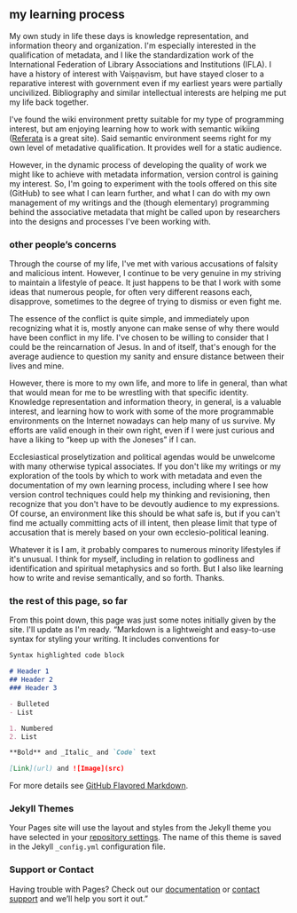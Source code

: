 ## my learning process

My own study in life these days is knowledge representation, and information theory and organization. I'm especially interested in the qualification of metadata, and I like the standardization work of the International Federation of Library Associations and Institutions (IFLA). I have a history of interest with Vaiṣṇavism, but have stayed closer to a reparative interest with government even if my earliest years were partially uncivilized. Bibliography and similar intellectual interests are helping me put my life back together.

I've found the wiki environment pretty suitable for my type of programming interest, but am enjoying learning how to work with semantic wikiing ([Referata](http://referata.com) is a great site). Said semantic environment seems right for my own level of metadative qualification. It provides well for a static audience.

However, in the dynamic process of developing the quality of work we might like to achieve with metadata information, version control is gaining my interest. So, I'm going to experiment with the tools offered on this site (GitHub) to see what I can learn further, and what I can do with my own management of my writings and the (though elementary) programming behind the associative metadata that might be called upon by researchers into the designs and processes I've been working with.

### other people’s concerns

Through the course of my life, I've met with various accusations of falsity and malicious intent. However, I continue to be very genuine in my striving to maintain a lifestyle of peace. It just happens to be that I work with some ideas that numerous people, for often very different reasons each, disapprove, sometimes to the degree of trying to dismiss or even fight me.

The essence of the conflict is quite simple, and immediately upon recognizing what it is, mostly anyone can make sense of why there would have been conflict in my life. I've chosen to be willing to consider that I could be the reincarnation of Jesus. In and of itself, that's enough for the average audience to question my sanity and ensure distance between their lives and mine.

However, there is more to my own life, and more to life in general, than what that would mean for me to be wrestling with that specific identity. Knowledge representation and information theory, in general, is a valuable interest, and learning how to work with some of the more programmable environments on the Internet nowadays can help many of us survive. My efforts are valid enough in their own right, even if I were just curious and have a liking to “keep up with the Joneses” if I can.

Ecclesiastical proselytization and political agendas would be unwelcome with many otherwise typical associates. If you don't like my writings or my exploration of the tools by which to work with metadata and even the documentation of my own learning process, including where I see how version control techniques could help my thinking and revisioning, then recognize that you don't have to be devoutly audience to my expressions. Of course, an environment like this should be what safe is, but if you can't find me actually committing acts of ill intent, then please limit that type of accusation that is merely based on your own ecclesio-political leaning.

Whatever it is I am, it probably compares to numerous minority lifestyles if it's unusual. I think for myself, including in relation to godliness and identification and spiritual metaphysics and so forth. But I also like learning how to write and revise semantically, and so forth. Thanks.

### the rest of this page, so far

From this point down, this page was just some notes initially given by the site. I'll update as I'm ready. “Markdown is a lightweight and easy-to-use syntax for styling your writing. It includes conventions for

```markdown
Syntax highlighted code block

# Header 1
## Header 2
### Header 3

- Bulleted
- List

1. Numbered
2. List

**Bold** and _Italic_ and `Code` text

[Link](url) and ![Image](src)
```

For more details see [GitHub Flavored Markdown](https://guides.github.com/features/mastering-markdown/).

### Jekyll Themes

Your Pages site will use the layout and styles from the Jekyll theme you have selected in your [repository settings](https://github.com/RamaVishnuCandra/Clifftop/settings). The name of this theme is saved in the Jekyll `_config.yml` configuration file.

### Support or Contact

Having trouble with Pages? Check out our [documentation](https://help.github.com/categories/github-pages-basics/) or [contact support](https://github.com/contact) and we’ll help you sort it out.”
